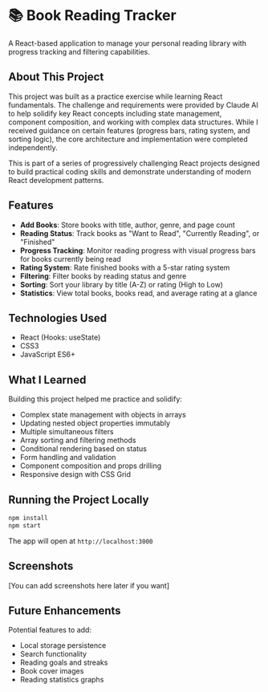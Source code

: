 # 📚 Book Reading Tracker

A React-based application to manage your personal reading library with progress tracking and filtering capabilities.

## About This Project

This project was built as a practice exercise while learning React fundamentals. The challenge and requirements were provided by Claude AI to help solidify key React concepts including state management, component composition, and working with complex data structures. While I received guidance on certain features (progress bars, rating system, and sorting logic), the core architecture and implementation were completed independently.

This is part of a series of progressively challenging React projects designed to build practical coding skills and demonstrate understanding of modern React development patterns.

## Features

- **Add Books**: Store books with title, author, genre, and page count
- **Reading Status**: Track books as "Want to Read", "Currently Reading", or "Finished"
- **Progress Tracking**: Monitor reading progress with visual progress bars for books currently being read
- **Rating System**: Rate finished books with a 5-star rating system
- **Filtering**: Filter books by reading status and genre
- **Sorting**: Sort your library by title (A-Z) or rating (High to Low)
- **Statistics**: View total books, books read, and average rating at a glance

## Technologies Used

- React (Hooks: useState)
- CSS3
- JavaScript ES6+

## What I Learned

Building this project helped me practice and solidify:
- Complex state management with objects in arrays
- Updating nested object properties immutably
- Multiple simultaneous filters
- Array sorting and filtering methods
- Conditional rendering based on status
- Form handling and validation
- Component composition and props drilling
- Responsive design with CSS Grid

## Running the Project Locally
```bash
npm install
npm start
```

The app will open at `http://localhost:3000`

## Screenshots

[You can add screenshots here later if you want]

## Future Enhancements

Potential features to add:
- Local storage persistence
- Search functionality
- Reading goals and streaks
- Book cover images
- Reading statistics graphs
